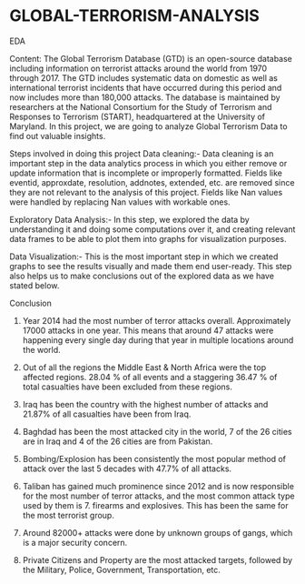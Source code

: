 # GLOBAL-TERRORISM-ANALYSIS
EDA

Content:
The Global Terrorism Database (GTD) is an open-source database including information on terrorist attacks around the world from 1970 through 2017. The GTD includes systematic data on domestic as well as international terrorist incidents that have occurred during this period and now includes more than 180,000 attacks. The database is maintained by researchers at the National Consortium for the Study of Terrorism and Responses to Terrorism (START), headquartered at the University of Maryland. In this project, we are going to analyze Global Terrorism Data to find out valuable insights.

Steps involved in doing this project
Data cleaning:- Data cleaning is an important step in the data analytics process in which you either remove or update information that is incomplete or improperly formatted. Fields like eventid, approxdate, resolution, addnotes, extended, etc. are removed since they are not relevant to the analysis of this project. Fields like Nan values were handled by replacing Nan values with workable ones.

Exploratory Data Analysis:- In this step, we explored the data by understanding it and doing some computations over it, and creating relevant data frames to be able to plot them into graphs for visualization purposes.

Data Visualization:- This is the most important step in which we created graphs to see the results visually and made them end user-ready. This step also helps us to make conclusions out of the explored data as we have stated below.

Conclusion
1. Year 2014 had the most number of terror attacks overall. Approximately 17000 attacks in one year. This means that around 47 attacks were happening every single day during that year in multiple locations around the world.

2. Out of all the regions the Middle East & North Africa were the top affected regions. 28.04 % of all events and a staggering 36.47 % of total casualties have been excluded from these regions.

3. Iraq has been the country with the highest number of attacks and 21.87% of all casualties have been from Iraq.

4. Baghdad has been the most attacked city in the world, 7 of the 26 cities are in Iraq and 4 of the 26 cities are from Pakistan.

5. Bombing/Explosion has been consistently the most popular method of attack over the last 5 decades with 47.7% of all attacks.

6. Taliban has gained much prominence since 2012 and is now responsible for the most number of terror attacks, and the most common attack type used by them is 7. firearms and explosives. This has been the same for the most terrorist group.

7. Around 82000+ attacks were done by unknown groups of gangs, which is a major security concern.

8. Private Citizens and Property are the most attacked targets, followed by the Military, Police, Government, Transportation, etc.
